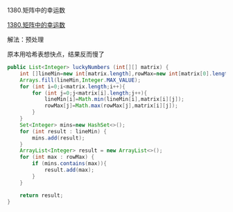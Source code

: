 1380.矩阵中的幸运数

[1380.矩阵中的幸运数](https://leetcode-cn.com/problems/lucky-numbers-in-a-matrix/)



解法：预处理

原本用哈希表想快点，结果反而慢了



```java
public List<Integer> luckyNumbers (int[][] matrix) {
    int []lineMin=new int[matrix.length],rowMax=new int[matrix[0].length];
    Arrays.fill(lineMin,Integer.MAX_VALUE);
    for (int i=0;i<matrix.length;i++){
        for (int j=0;j<matrix[i].length;j++){
            lineMin[i]=Math.min(lineMin[i],matrix[i][j]);
            rowMax[j]=Math.max(rowMax[j],matrix[i][j]);
        }
    }
    Set<Integer> mins=new HashSet<>();
    for (int result : lineMin) {
        mins.add(result);
    }
    ArrayList<Integer> result = new ArrayList<>();
    for (int max : rowMax) {
        if (mins.contains(max)){
            result.add(max);
        }
    }

    return result;
}
```





